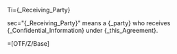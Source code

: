 Ti={_Receiving_Party}

sec="{_Receiving_Party}" means a {_party} who receives {_Confidential_Information} under {_this_Agreement}.

=[OTF/Z/Base]
